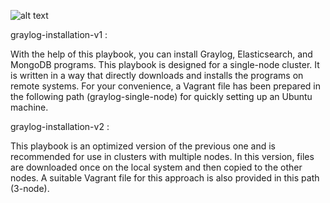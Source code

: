 ![alt text](https://graylog.org/wp-content/uploads/2022/10/graylog-logo.svg)

graylog-installation-v1 :
 
With the help of this playbook, you can install Graylog, Elasticsearch, and MongoDB programs. 
This playbook is designed for a single-node cluster. It is written in a way that directly downloads and installs the programs on remote systems. 
For your convenience, a Vagrant file has been prepared in the following path (graylog-single-node) for quickly setting up an Ubuntu machine. 


graylog-installation-v2 :

This playbook is an optimized version of the previous one and is recommended for use in clusters with multiple nodes. 
In this version, files are downloaded once on the local system and then copied to the other nodes. 
A suitable Vagrant file for this approach is also provided in this path (3-node).
